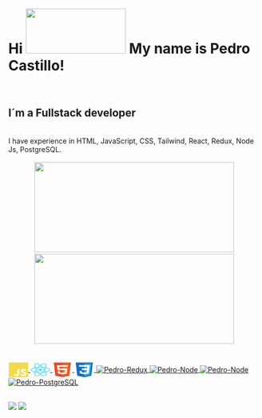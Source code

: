 <h1>Hi <img height="90em" width='200em' src="https://user-images.githubusercontent.com/18350557/176309783-0785949b-9127-417c-8b55-ab5a4333674e.gif" /> My name is Pedro Castillo!</h1> <br />
  <h2>I´m a Fullstack developer </h2>   <br />
I have experience in HTML, JavaScript, CSS, Tailwind, React, Redux, Node Js, PostgreSQL. <br />

<br />
<div align="center">
  <a href="https://www.linkedin.com/in/pedro-castillo-657a86222/">
  <img height="180em" width='400em' src="https://github-readme-stats.vercel.app/api?username=Pedro29v&show_icons=true&theme=tokyonight&include_all_commits=true&count_private=true"/>
  <img height="180em" width='400em' src="https://github-readme-stats.vercel.app/api/top-langs/?username=Pedro29v&layout=compact&langs_count=7&theme=tokyonight"/>
</div>
  
   <br/>
  
  <div style="display: inline_block"><br>
    <img align="center" alt="Pedro-Js" height="30" width="40" src="https://raw.githubusercontent.com/devicons/devicon/master/icons/javascript/javascript-plain.svg">
    <img align="center" alt="Pedro-React" height="30" width="40" src="https://raw.githubusercontent.com/devicons/devicon/master/icons/react/react-original.svg">
    <img align="center" alt="Pedro-HTML" height="30" width="40" src="https://raw.githubusercontent.com/devicons/devicon/master/icons/html5/html5-original.svg">
    <img align="center" alt="Pedro-CSS" height="30" width="40" src="https://raw.githubusercontent.com/devicons/devicon/master/icons/css3/css3-original.svg"/>
    <img align="center" alt="Pedro-Redux" height="30" width="40" src="https://cdn.jsdelivr.net/gh/devicons/devicon/icons/redux/redux-original.svg" />
     <img align="center" alt="Pedro-Node" height="30" width="40" src="https://cdn.jsdelivr.net/gh/devicons/devicon/icons/nodejs/nodejs-original.svg" />
     <img align="center" alt="Pedro-Node" height="30" width="40" src="https://cdn.jsdelivr.net/gh/devicons/devicon/icons/express/express-original.svg" />
     <img align="center" alt="Pedro-PostgreSQL" height="30" width="40" src="https://cdn.jsdelivr.net/gh/devicons/devicon/icons/postgresql/postgresql-original-wordmark.svg" />
          
          
          
          
          
  </div>
  
  <br/>
 
<div> 
  

  <a href = "mailto:pedrocastillo24.pc@gmail.com"><img src="https://img.shields.io/badge/-Gmail-%23333?style=for-the-badge&logo=gmail&logoColor=white" target="_blank"></a>
  <a href="https://www.linkedin.com/in/pedro-castillo-657a86222/" target="_blank"><img src="https://img.shields.io/badge/-LinkedIn-%230077B5?style=for-the-badge&logo=linkedin&logoColor=white" target="_blank"></a> 
  
</div>
